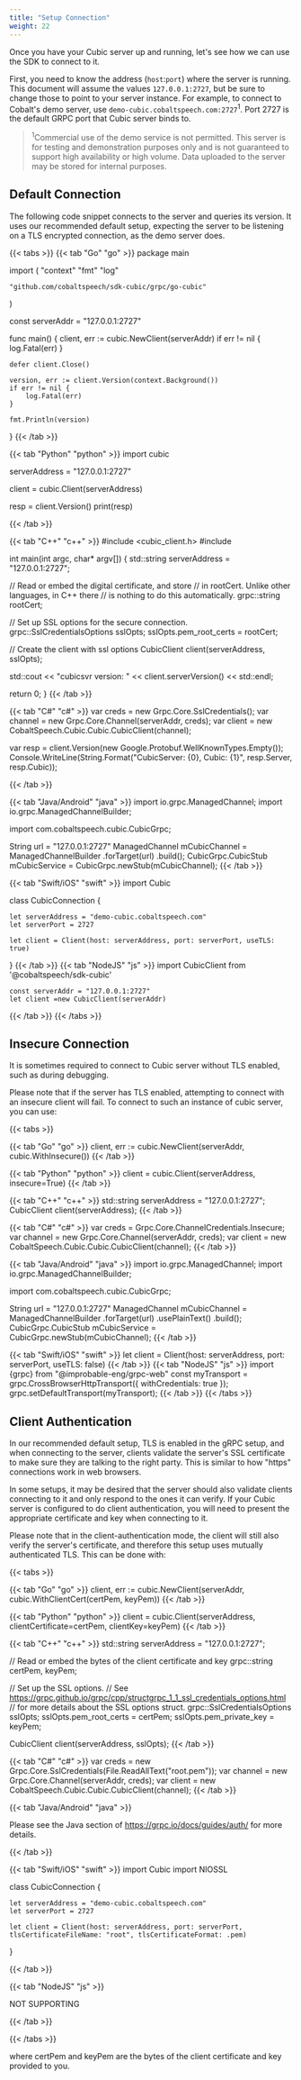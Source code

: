 ```yaml
---
title: "Setup Connection"
weight: 22
---
```


Once you have your Cubic server up and running, let's see how we can use the SDK
to connect to it.

<!--more-->

First, you need to know the address (`host`:`port`) where the server is running.
This document will assume the values `127.0.0.1:2727`, but be sure to change
those to point to your server instance. For example, to connect to Cobalt's demo server,
use `demo-cubic.cobaltspeech.com:2727`<sup>1</sup>.  Port 2727 is the default GRPC port that
Cubic server binds to.

> <sup>1</sup>Commercial use of the demo service is not permitted. This server is for testing and demonstration purposes only and is not guaranteed to support high availability or high volume. Data uploaded to the server may be stored for internal purposes.

## Default Connection

The following code snippet connects to the server and queries its version.  It uses our recommended
default setup, expecting the server to be listening on a TLS encrypted connection,  as the demo
server does.

{{< tabs >}}
{{< tab "Go" "go" >}}
package main

import (
	"context"
	"fmt"
	"log"

	"github.com/cobaltspeech/sdk-cubic/grpc/go-cubic"
)

const serverAddr = "127.0.0.1:2727"

func main() {
	client, err := cubic.NewClient(serverAddr)
	if err != nil {
		log.Fatal(err)
	}

	defer client.Close()

	version, err := client.Version(context.Background())
	if err != nil {
		log.Fatal(err)
	}

	fmt.Println(version)
}
{{< /tab >}}

{{< tab "Python" "python" >}}
import cubic

serverAddress = "127.0.0.1:2727"

client = cubic.Client(serverAddress)

resp = client.Version()
print(resp)

{{< /tab >}}

{{< tab "C++" "c++" >}}
#include <cubic_client.h>
#include <iostream>

int main(int argc, char* argv[])
{
  std::string serverAddress = "127.0.0.1:2727";

  // Read or embed the digital certificate, and store
  // in rootCert. Unlike other languages, in C++ there
  // is nothing to do this automatically.
  grpc::string rootCert;

  // Set up SSL options for the secure connection.
  grpc::SslCredentialsOptions sslOpts;
  sslOpts.pem_root_certs = rootCert;

  // Create the client with ssl options
  CubicClient client(serverAddress, sslOpts);

  std::cout << "cubicsvr version: " << client.serverVersion() << std::endl;

  return 0;
}
{{< /tab >}}

{{< tab "C#" "c#" >}}
var creds = new Grpc.Core.SslCredentials();
var channel = new Grpc.Core.Channel(serverAddr, creds);
var client = new CobaltSpeech.Cubic.Cubic.CubicClient(channel);

var resp = client.Version(new Google.Protobuf.WellKnownTypes.Empty());
Console.WriteLine(String.Format("CubicServer: {0}, Cubic: {1}", resp.Server, resp.Cubic));

{{< /tab >}}

{{< tab "Java/Android" "java" >}}
import io.grpc.ManagedChannel;
import io.grpc.ManagedChannelBuilder;

import com.cobaltspeech.cubic.CubicGrpc;

String url = "127.0.0.1:2727"
ManagedChannel mCubicChannel = ManagedChannelBuilder
    .forTarget(url)
    .build();
CubicGrpc.CubicStub mCubicService = CubicGrpc.newStub(mCubicChannel);
{{< /tab >}}

{{< tab "Swift/iOS" "swift" >}}
import Cubic

class CubicConnection {

    let serverAddress = "demo-cubic.cobaltspeech.com"
    let serverPort = 2727

    let client = Client(host: serverAddress, port: serverPort, useTLS: true)

}
{{< /tab >}}
{{< tab "NodeJS" "js" >}}
    import CubicClient from '@cobaltspeech/sdk-cubic'

    const serverAddr = "127.0.0.1:2727"
    let client =new CubicClient(serverAddr)
{{< /tab >}}
{{< /tabs >}}

## Insecure Connection

It is sometimes required to connect to Cubic server without TLS enabled, such as
during debugging.

Please note that if the server has TLS enabled, attempting to connect with an
insecure client will fail.
To connect to such an instance of cubic server, you can use:

{{< tabs >}}

{{< tab "Go" "go" >}}
client, err := cubic.NewClient(serverAddr, cubic.WithInsecure())
{{< /tab >}}

{{< tab "Python" "python" >}}
client = cubic.Client(serverAddress, insecure=True)
{{< /tab >}}

{{< tab "C++" "c++" >}}
std::string serverAddress = "127.0.0.1:2727";
CubicClient client(serverAddress);
{{< /tab >}}

{{< tab "C#" "c#" >}}
var creds = Grpc.Core.ChannelCredentials.Insecure;
var channel = new Grpc.Core.Channel(serverAddr, creds);
var client = new CobaltSpeech.Cubic.Cubic.CubicClient(channel);
{{< /tab >}}

{{< tab "Java/Android" "java" >}}
import io.grpc.ManagedChannel;
import io.grpc.ManagedChannelBuilder;

import com.cobaltspeech.cubic.CubicGrpc;

String url = "127.0.0.1:2727"
ManagedChannel mCubicChannel = ManagedChannelBuilder
    .forTarget(url)
    .usePlainText()
    .build();
CubicGrpc.CubicStub mCubicService = CubicGrpc.newStub(mCubicChannel);
{{< /tab >}}

{{< tab "Swift/iOS" "swift" >}}
let client = Client(host: serverAddress, port: serverPort, useTLS: false)
{{< /tab >}}
{{< tab "NodeJS" "js" >}}
    import {grpc} from "@improbable-eng/grpc-web"
    const myTransport = grpc.CrossBrowserHttpTransport({ withCredentials: true });
    grpc.setDefaultTransport(myTransport);
{{< /tab >}}
{{< /tabs >}}

## Client Authentication

In our recommended default setup, TLS is enabled in the gRPC setup, and when
connecting to the server, clients validate the server's SSL certificate to make
sure they are talking to the right party.  This is similar to how "https"
connections work in web browsers.

In some setups, it may be desired that the server should also validate clients
connecting to it and only respond to the ones it can verify. If your Cubic
server is configured to do client authentication, you will need to present the
appropriate certificate and key when connecting to it.

Please note that in the client-authentication mode, the client will still also
verify the server's certificate, and therefore this setup uses mutually
authenticated TLS. This can be done with:

{{< tabs >}}

{{< tab "Go" "go" >}}
client, err := cubic.NewClient(serverAddr,  cubic.WithClientCert(certPem, keyPem))
{{< /tab >}}

{{< tab "Python" "python" >}}
client = cubic.Client(serverAddress, clientCertificate=certPem, clientKey=keyPem)
{{< /tab >}}

{{< tab "C++" "c++" >}}
std::string serverAddress = "127.0.0.1:2727";

// Read or embed the bytes of the client certificate and key
grpc::string certPem, keyPem;

// Set up the SSL options.
// See https://grpc.github.io/grpc/cpp/structgrpc_1_1_ssl_credentials_options.html
// for more details about the SSL options struct.
grpc::SslCredentialsOptions sslOpts;
sslOpts.pem_root_certs = certPem;
sslOpts.pem_private_key = keyPem;

CubicClient client(serverAddress, sslOpts);
{{< /tab >}}

{{< tab "C#" "c#" >}}
var creds = new Grpc.Core.SslCredentials(File.ReadAllText("root.pem"));
var channel = new Grpc.Core.Channel(serverAddr, creds);
var client = new CobaltSpeech.Cubic.Cubic.CubicClient(channel);
{{< /tab >}}

{{< tab "Java/Android" "java" >}}

Please see the Java section of https://grpc.io/docs/guides/auth/ for more details.

{{< /tab >}}

{{< tab "Swift/iOS" "swift" >}}
import Cubic
import NIOSSL

class CubicConnection {

    let serverAddress = "demo-cubic.cobaltspeech.com"
    let serverPort = 2727

    let client = Client(host: serverAddress, port: serverPort, tlsCertificateFileName: "root", tlsCertificateFormat: .pem)

}

{{< /tab >}}

{{< tab "NodeJS" "js" >}}

NOT SUPPORTING

{{< /tab >}}

{{< /tabs >}}

where certPem and keyPem are the bytes of the client certificate and key
provided to you.

